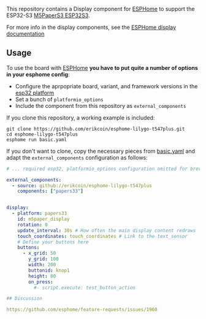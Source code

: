 This repository contains a Display component for [ESPHome](https://esphome.io/)
to support the ESP32-S3 [M5PaperS3 ESP32S3](https://shop.m5stack.com/products/m5papers3-esp32s3-development-kit?srsltid=AfmBOop9YrPU-bZLrfjE2Xw-rBs4XxZaDxewgWWLK_s-THUg6zBpm0h6).

For more info in the display components, see the [ESPHome display documentation](https://esphome.io/#display-components)

## Usage

To use the board with [ESPHome](https://esphome.io/) **you have to put quite a
number of options in your esphome config**:
* Configure the aprpopriate board, variant, and framework versions in the
[esp32 platform](https://esphome.io/components/esp32.html)
* Set a bunch of `platformio_options`
* Include the component from this repository as `external_components` 

If you clone this repository, a working example is included:

    git clone https://github.com/erikcoin/esphome-lilygo-t547plus.git
    cd esphome-lilygo-t547plus
    esphome run basic.yaml

If you don't want to clone, copy the necessary pieces from [basic.yaml](./basic.yaml)
and adapt the `external_components` configuration as follows:

```yaml
# ... required esp32, platformio_options configuration omitted for brevity ...

external_components:
  - source: github://erikcoin/esphome-lilygo-t547plus
    components: ["papers33"]


display:
  - platform: papers33
    id: m5paper_display
    rotation: 0
    update_interval: 30s # How often the main display content redraws
    touch_coordinates: touch_coordinates # Link to the text_sensor
    # Define your buttons here
    buttons:
      - x_grid: 50
        y_grid: 100
        width: 200
        buttonid: knop1
        height: 80
        on_press:
          #- script.execute: test_button_action

## Discussion

https://github.com/esphome/feature-requests/issues/1960
